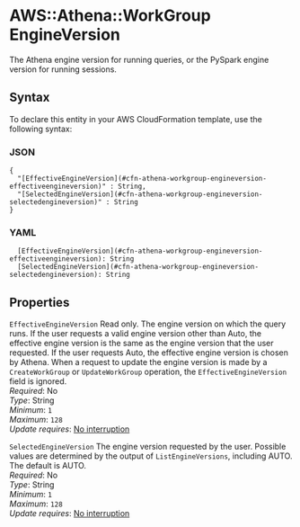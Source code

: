 # AWS::Athena::WorkGroup EngineVersion<a name="aws-properties-athena-workgroup-engineversion"></a>

The Athena engine version for running queries, or the PySpark engine version for running sessions\.

## Syntax<a name="aws-properties-athena-workgroup-engineversion-syntax"></a>

To declare this entity in your AWS CloudFormation template, use the following syntax:

### JSON<a name="aws-properties-athena-workgroup-engineversion-syntax.json"></a>

```
{
  "[EffectiveEngineVersion](#cfn-athena-workgroup-engineversion-effectiveengineversion)" : String,
  "[SelectedEngineVersion](#cfn-athena-workgroup-engineversion-selectedengineversion)" : String
}
```

### YAML<a name="aws-properties-athena-workgroup-engineversion-syntax.yaml"></a>

```
  [EffectiveEngineVersion](#cfn-athena-workgroup-engineversion-effectiveengineversion): String
  [SelectedEngineVersion](#cfn-athena-workgroup-engineversion-selectedengineversion): String
```

## Properties<a name="aws-properties-athena-workgroup-engineversion-properties"></a>

`EffectiveEngineVersion`  <a name="cfn-athena-workgroup-engineversion-effectiveengineversion"></a>
Read only\. The engine version on which the query runs\. If the user requests a valid engine version other than Auto, the effective engine version is the same as the engine version that the user requested\. If the user requests Auto, the effective engine version is chosen by Athena\. When a request to update the engine version is made by a `CreateWorkGroup` or `UpdateWorkGroup` operation, the `EffectiveEngineVersion` field is ignored\.  
*Required*: No  
*Type*: String  
*Minimum*: `1`  
*Maximum*: `128`  
*Update requires*: [No interruption](https://docs.aws.amazon.com/AWSCloudFormation/latest/UserGuide/using-cfn-updating-stacks-update-behaviors.html#update-no-interrupt)

`SelectedEngineVersion`  <a name="cfn-athena-workgroup-engineversion-selectedengineversion"></a>
The engine version requested by the user\. Possible values are determined by the output of `ListEngineVersions`, including AUTO\. The default is AUTO\.  
*Required*: No  
*Type*: String  
*Minimum*: `1`  
*Maximum*: `128`  
*Update requires*: [No interruption](https://docs.aws.amazon.com/AWSCloudFormation/latest/UserGuide/using-cfn-updating-stacks-update-behaviors.html#update-no-interrupt)